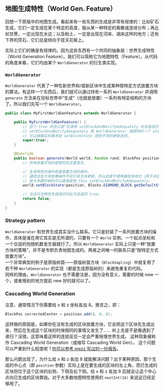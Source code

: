 ## 地图生成特性（World Gen. Feature）

回想一下原版中的地图生成。看起来有一些东西的生成是非常有规律的：比如矿石生成，它们一定生成在某个特定的高度，服从某一种特定的离散或连续分布；再比如甘蔗，一定出现在水边；以及粘土<!-- balance! -->，一定是出现在河床、湖床这样的地方；还有下界的荧石，它们总是倾向于挂天花板上。

实际上它们的确是有规律的。因为这些东西有一个共同的抽象层：世界生成特性（World Generation Feature）。我们可以简称它为地图特性（Feature）。从代码的角度来看，它们均由某个 `WorldGenerator` 的衍生类实现。

### `WorldGenerator`

`WorldGenerator` 代表了一种在新世界和/或新区块中生成某种按特定方式放置方块的算法。有这样一个东西后，我们就可以通过持有一系列 `WorldGenerator` 并调用 `generate` 方法来在目标世界中“生成”（也就是放置）一系列有特定结构的方块了。所以我们先写一个 `WorldGenerator`。

```java
public class MyFirstWorldGenFeature extends WorldGenerator {

    public MyFirstWorldGenFeature() {
        // 这个 true 的含义是“在调用 setBlockAndNotifyAdequately 时会造成方块更新”。
        // setBlockAndNotifyAdequately 是 WorldGenerator 类提供的一个 util method，
        // 可以根据实际需求给 setBlockState 提供不同的更新选项。
        super(true);
    }

    @Override
    public boolean generate(World world, Random rand, BlockPos position) {
        // 所有放置方块的逻辑均在这里发生。

        // 生成特性的操作即是放置方块的操作。
        // 通常这些方块放置操作不应引发方块更新，所以这里不使用最低有效位（用于决定是否产生方块更新）。
        // 绝大多数时候你可以直接使用 this.setBlockAndNotifyAdequately。
        world.setBlockState(position, Blocks.DIAMOND_BLOCK.getDefaultState(), Constants.BlockFlags.SEND_TO_CLIENTS);

        // 当且仅当特性生成成功时此方法返回 true。
        return false;
    }
}
```

### Strategy pattern

`WorldGenerator` 和世界生成其实没什么联系。它只是封装了一系列放置方块的操作，具体是谁在用它其实是无所谓的，只要有一个 `World` 实例、一个起点坐标和一个合适的伪随机数发生器就行了。所以 `WorldGenerator` 实际上只是一种“放置方块的策略”，并不是专职负责地图生成的。两者之间唯一的联系只是“按特定方式放置方块”。  
一个非常典型的例子是原版树苗——原版树苗方块（`BlockSapling`）中就复用了若干种 `WorldGenerator` 的实现（都是生成原版树的）来避免重复的代码。  
同样的理由，`WorldGenerator` 也不需要注册，因为没有意义，需要的时候 new 一个，或者用别的地方提前 new 好的就可以了。

### Cascading World Generation

注意，通常情况下你需要给 x 和 z 坐标各加 8。换言之，即：

```java
BlockPos correctedCenter = position.add(8, 0, 8);
```

这样做的原因是，如果你在没有生成的区块放置方块，它会把这个区块先生成出来，然后在生成这个区块的时候相同的事情又发生了……
听上去是不是像遇到了递归？没错，这意味着这样的连锁反应一定会严重拖慢世界生成。
这种现象被称作 Cascading World Generation（或缩写 Cascading World Gen）。
这个问题可以严重到什么程度呢？[你可以参考 mezz 写过的一份报告][ref-mezz-report]。

那么问题出现了，为什么给 x 和 z 各加 8 就能解决问题？出于某种原因，那个生成的中心点（即 `position` 参数）实际上是在要生成的区块的左上角，而已生成的区块则位于这个区块的右侧、下侧及右下侧。给 x 和 z 各加 8 后就会让这个中心点向已生成的区块靠拢。对于大多数地图特性使用的 `nextInt(16)` 来说这已经足够用了。  

[ref-mezz-report]: https://redd.it/5x0twz
